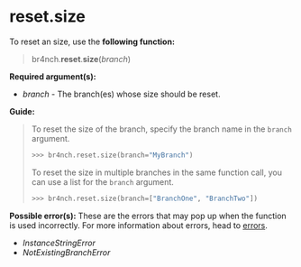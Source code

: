 # reset.size

To reset an size, use the **following function:**

> br4nch.**reset**.**size**(*branch*)

**Required argument(s):**

- *branch* - The branch(es) whose size should be reset.

**Guide:**

> To reset the size of the branch, specify the branch name in the `branch` argument.
>
> ```python
> >>> br4nch.reset.size(branch="MyBranch")
> ```
>
> To reset the size in multiple branches in the same function call, you can use a list for the `branch` argument.
>
> ```python
> >>> br4nch.reset.size(branch=["BranchOne", "BranchTwo"])
> ```

**Possible error(s):**
These are the errors that may pop up when the function is used incorrectly.
For more information about errors, head to [errors](../../guides/errors.md).

- *InstanceStringError*
- *NotExistingBranchError*

